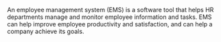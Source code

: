 <p>An employee management system (EMS) is a software tool that helps HR departments manage and monitor employee information and tasks. EMS can help improve employee productivity and satisfaction, and can help a company achieve its goals. </p>
